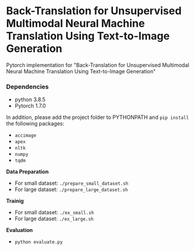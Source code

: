 # Back-Translation for Unsupervised Multimodal Neural Machine Translation Using Text-to-Image Generation

Pytorch implementation for "Back-Translation for Unsupervised Multimodal Neural Machine
Translation Using Text-to-Image Generation"


### Dependencies
- python 3.8.5
- Pytorch 1.7.0

In addition, please add the project folder to PYTHONPATH and `pip install` the following packages:
- `accimage`
- `apex`
- `nltk`
- `numpy`
- `tqdm`

**Data Preparation**
- For small dataset: `./prepare_small_dataset.sh`
- For large dataset: `./prepare_large_dataset.sh`

**Trainig**
- For small dataset: `./ex_small.sh`
- For large dataset: `./ex_large.sh`

**Evaluation**
- `python evaluate.py`

